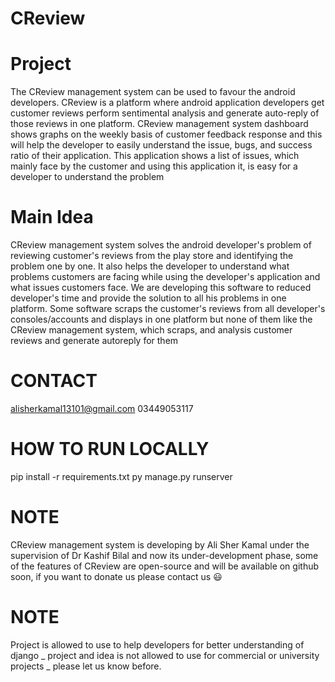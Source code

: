 # CReview
# Project
The CReview management system can be used to favour the android developers. CReview is a platform where android application developers get customer reviews perform sentimental analysis and generate auto-reply of those reviews in one platform. CReview management system dashboard shows graphs on the weekly basis of customer feedback response and this will help the developer to easily understand the issue, bugs, and success ratio of their application. This application shows a list of issues, which mainly face by the customer and using this application it, is easy for a developer to understand the problem

# Main Idea
CReview management system solves the android developer's problem of reviewing
customer's reviews from the play store and identifying the problem one by one. It also helps
the developer to understand what problems customers are facing while using the
developer's application and what issues customers face. We are developing this software to
reduced developer's time and provide the solution to all his problems in one platform. Some
software scraps the customer's reviews from all developer's consoles/accounts and displays
in one platform but none of them like the CReview management system, which scraps, and
analysis customer reviews and generate autoreply for them

# CONTACT
alisherkamal13101@gmail.com
03449053117

# HOW TO RUN LOCALLY
pip install -r requirements.txt
py manage.py runserver

# NOTE
CReview management system is developing by Ali Sher Kamal under the supervision of Dr Kashif Bilal and now its under-development phase, some of the features of CReview are open-source and will be available on github soon, if you want to donate us please contact us 😃

# NOTE
Project is allowed to use to help developers for better understanding of django _ project and idea is not allowed to use for commercial or university projects _ please let us know before.
